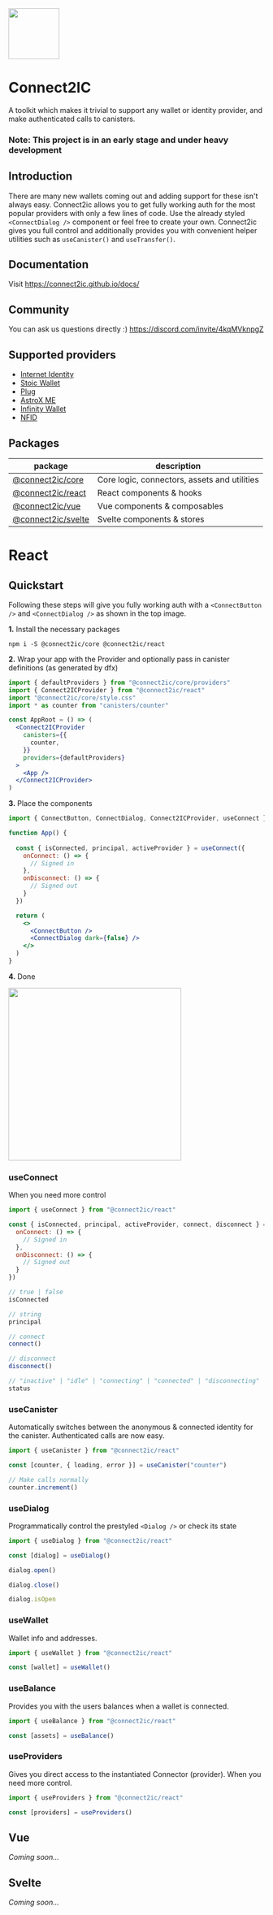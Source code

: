 
<img height="100" src="https://connect2ic.github.io/docs/img/connect2ic_logo_light.png" />

# Connect2IC
A toolkit which makes it trivial to support any wallet or identity provider, and make authenticated calls to canisters.

### Note: This project is in an early stage and under heavy development


## Introduction
There are many new wallets coming out and adding support for these isn't always easy. Connect2ic allows you to get fully working auth for the most popular providers with only a few lines of code. Use the already styled `<ConnectDialog />` component or feel free to create your own. Connect2ic gives you full control and additionally provides you with convenient helper utilities such as `useCanister()` and `useTransfer()`.

## Documentation
Visit https://connect2ic.github.io/docs/

## Community
You can ask us questions directly :)
https://discord.com/invite/4kqMVknpgZ

## Supported providers
- [Internet Identity](https://identity.ic0.app/)
- [Stoic Wallet](https://plugwallet.ooo/)
- [Plug](https://plugwallet.ooo/)
- [AstroX ME](https://astrox.me)
- [Infinity Wallet](https://chrome.google.com/webstore/detail/infinity-wallet/jnldfbidonfeldmalbflbmlebbipcnle)
- [NFID](https://nfid.one)



## Packages
| package | description |
| ----------- | ----------- |
| [@connect2ic/core]() | Core logic, connectors, assets and utilities |
| [@connect2ic/react]() | React components & hooks |
| [@connect2ic/vue]() | Vue components & composables |
| [@connect2ic/svelte]() | Svelte components & stores |

# React

## Quickstart

Following these steps will give you fully working auth with a `<ConnectButton />` and `<ConnectDialog />` as shown in the top image.

**1.** Install the necessary packages

```
npm i -S @connect2ic/core @connect2ic/react
```


**2.** Wrap your app with the Provider and optionally pass in canister definitions (as generated by dfx)

```jsx
import { defaultProviders } from "@connect2ic/core/providers"
import { Connect2ICProvider } from "@connect2ic/react"
import "@connect2ic/core/style.css"
import * as counter from "canisters/counter"

const AppRoot = () => (
  <Connect2ICProvider
    canisters={{
      counter,
    }}
    providers={defaultProviders}
  >
    <App />
  </Connect2ICProvider>
)

```

**3.** Place the components

```jsx
import { ConnectButton, ConnectDialog, Connect2ICProvider, useConnect } from "@connect2ic/react"

function App() {
  
  const { isConnected, principal, activeProvider } = useConnect({
    onConnect: () => {
      // Signed in
    },
    onDisconnect: () => {
      // Signed out
    }
  })

  return (
    <>
      <ConnectButton />
      <ConnectDialog dark={false} />
    </>
  )
}

```

**4.** Done

<img height=340 src="https://i.imgur.com/aGREctC.png" />


### useConnect
When you need more control
```jsx
import { useConnect } from "@connect2ic/react"

const { isConnected, principal, activeProvider, connect, disconnect } = useConnect({
  onConnect: () => {
    // Signed in
  },
  onDisconnect: () => {
    // Signed out
  }
})

// true | false
isConnected

// string
principal

// connect
connect()

// disconnect
disconnect()

// "inactive" | "idle" | "connecting" | "connected" | "disconnecting"
status
```

### useCanister
Automatically switches between the anonymous & connected identity for the canister. Authenticated calls are now easy.
```jsx
import { useCanister } from "@connect2ic/react"

const [counter, { loading, error }] = useCanister("counter")

// Make calls normally
counter.increment()
```

### useDialog
Programmatically control the prestyled `<Dialog />` or check its state
```jsx
import { useDialog } from "@connect2ic/react"

const [dialog] = useDialog()

dialog.open()

dialog.close()

dialog.isOpen
```

### useWallet
Wallet info and addresses.
```jsx
import { useWallet } from "@connect2ic/react"

const [wallet] = useWallet()
```

### useBalance
Provides you with the users balances when a wallet is connected.
```jsx
import { useBalance } from "@connect2ic/react"

const [assets] = useBalance()
```

### useProviders
Gives you direct access to the instantiated Connector (provider). When you need more control.
```jsx
import { useProviders } from "@connect2ic/react"

const [providers] = useProviders()
```

## Vue

*Coming soon...*

## Svelte

*Coming soon...*
